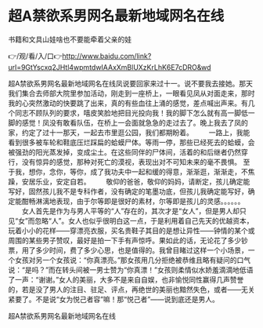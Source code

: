 # 超A禁欲系男网名最新地域网名在线
书籍和文具山娃啥也不要能牵着父亲的娃

👉/观/看/入/口👉http://www.baidu.com/link?url=9GtYscxq2JHtl4wpmtdwIAAxXmBlUXzKrLhK6E7cDRO&wd

超A禁欲系男网名最新地域网名在线凤说要回家来过十一。说不要我去接她。那天我们集合去师部大院里参加活动，刚走到一座桥上，一眼看见凤从对面走来，那时我的心突然激动的快要跳了出来，真的有些血往上涌的感觉，差点喊出声来。有几个同志不顾队列的要求，嘻皮笑脸地把目光投向我！我的脚下怎么就有高一脚低一脚的感觉！凤没有敢看队伍，在桥上一会面就急急的走过去了。晚上我去了凤的家，约定了过十一那天，一起去市里逛公园，我们都期盼着。
　　一路上，我能看到很多被车轮和鞋底压烂踩扁的蛤蟆尸体。等雨一停，那些已经死去的蛤蟆，会被强劲的阳光蒸发掉，变成尘土。在这些同伴的尸体间，活着的和后继者仍然穿行，没有惊异的感觉，那种对死亡的漠视，表现出对不可知未来的毫不畏惧。
至于我，想你，念你，等你，成了我功夫中一起和缓的得意，渐渐逛，渐渐走，不焦躁，安居乐业，安定自若。
　　敬仰的爸爸，敬仰的妈妈，请断定，孩儿确定能写好，固然孩儿我不是专科作者，没有确定的笔墨功底，但孩儿我确定能写好，确定能酣畅淋漓地表现，由于尔等即是很好的素材，尔等即是孩儿的灵感。。。。。。
　　女人首先是作为与男人平等的“人”存在的，其次才是“女人”，但是男人却只见“女”而忽略“人”。女人也似乎很明白这一点，于是利用着自己先天的优越资本，玩着小小的花样——穿漂亮衣服，买名贵鞋子其目的是想让异性——钟情的某个或周围的某些男子赞叹，最好是拍一下手有声惊呼。果如此的话，无论花了多少钞票，用了多少时间，费了多少心思，也是值得的。我曾目睹过这样一个小场景，一个女孩对另一个女孩说：“你真漂亮。”那女孩用几分拒绝被恭维且略有疑问的口气说：“是吗？”而在转头间被一男士赞为“你真漂！”女孩则柔情似水娇羞滴滴地低语了一声：“谢谢。”女人的美丽，大多不是来自自娱，也非愉悦同性赢得几声赞誉的，若是没了男人的注目、驻足、评点，再绝世的美丽也黯然失色，或者——无关紧要了。不是说“女为悦己者容”嘛！那“悦己者”——说到底还是男人。

超A禁欲系男网名最新地域网名在线
